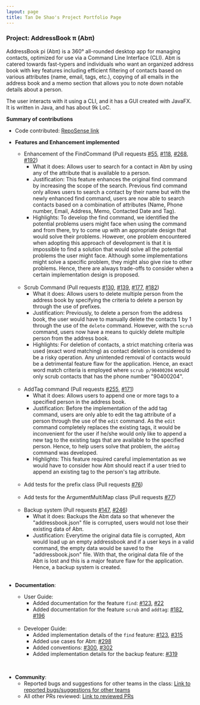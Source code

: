 ```yaml
---
layout: page
title: Tan De Shao's Project Portfolio Page
---
```


### Project: AddressBook π (Abπ)

AddressBook pi (Abπ) is a 360° all-rounded desktop app for managing contacts, optimized for use via a Command Line Interface (CLI). Abπ is catered towards fast-typers and individuals who want an organized address book with key features including efficient filtering of contacts based on various attributes (name, email, tags, etc.), copying of all emails in the address book and a memo section that allows you to note down notable details about a person.

The user interacts with it using a CLI, and it has a GUI created with JavaFX. It is written in Java, and has about 9k LoC.


**Summary of contributions**

* Code contributed: [RepoSense link](https://nus-cs2103-ay2122s2.github.io/tp-dashboard/?search=tandeshao&sort=groupTitle&sortWithin=title&timeframe=commit&mergegroup=&groupSelect=groupByRepos&breakdown=true&checkedFileTypes=docs~functional-code~test-code~other&since=2022-02-18)

* **Features and Enhancement implemented**
  * Enhancement of the FindCommand (Pull requests [\#55](https://github.com/AY2122S2-CS2103T-T17-4/tp/pull/55), [\#118](https://github.com/AY2122S2-CS2103T-T17-4/tp/pull/118), [\#268](https://github.com/AY2122S2-CS2103T-T17-4/tp/pull/268), [\#192](https://github.com/AY2122S2-CS2103T-T17-4/tp/pull/192))
    * What it does: Allows user to search for a contact in Abπ by using any of the attribute that is available to a person. 
    * Justification: This feature enhances the original find command by increasing the scope of the search. Previous find command only allows users to search a contact by their name but with the newly enhanced find command, users are now able to search contacts based on a combination of attributes (Name, Phone number, Email, Address, Memo, Contacted Date and Tag).     
    * Highlights: To develop the find command, we identified the potential problems users might face when using the command and from there, try to come up with an appropriate design that would solve their problems. However, one problem encountered when adopting this approach of development is that it is impossible to find a solution that would solve all the potential problems the user might face. Although some implementations might solve a specific problem, they might also give rise to other problems. Hence, there are always trade-offs to consider when a certain implementation design is proposed.
  
  <br>

  * Scrub Command (Pull requests [\#130](https://github.com/AY2122S2-CS2103T-T17-4/tp/pull/130), [\#139](https://github.com/AY2122S2-CS2103T-T17-4/tp/pull/139), [\#177](https://github.com/AY2122S2-CS2103T-T17-4/tp/pull/177), [\#182](https://github.com/AY2122S2-CS2103T-T17-4/tp/pull/182))
    * What it does: Allows users to delete multiple person from the address book by specifying the criteria to delete a person by through the use of prefixes.
    * Justification: Previously, to delete a person from the address book, the user would have to manually delete the contacts 1 by 1 through the use of the `delete` command. However, with the `scrub` command, users now have a means to quickly delete multiple person from the address book. 
    * Highlights: For deletion of contacts, a strict matching criteria was used (exact word matching) as contact deletion is considered to be a risky operation. Any unintended removal of contacts would be a detrimental feature flaw for the application. Hence, an exact word match criteria is employed where `scrub p/90400204` would only scrub contacts that has the phone number "90400204". 

  <br>
  
  * AddTag command (Pull requests [\#255](https://github.com/AY2122S2-CS2103T-T17-4/tp/pull/255), [\#171](https://github.com/AY2122S2-CS2103T-T17-4/tp/pull/171))
    * What it does: Allows users to append one or more tags to a specified person in the address book.
    * Justification: Before the implementation of the add tag command, users are only able to edit the tag attribute of a person through the use of the `edit` command. As the `edit` command completely replaces the existing tags, it would be inconvenient for the user if he/she would only like to append a new tag to the existing tags that are available to the specified person. Hence, to help users solve that problem, the `addtag` command was developed. 
    * Highlights: This feature required careful implementation as we would have to consider how Abπ should react if a user tried to append an existing tag to the person's tag attribute.
    
  <br>
  
  * Add tests for the prefix class (Pull requests [\#76](https://github.com/AY2122S2-CS2103T-T17-4/tp/pull/76))

  <br>
  
  * Add tests for the ArgumentMultiMap class (Pull requests [\#77](https://github.com/AY2122S2-CS2103T-T17-4/tp/pull/77))
    
  <br>

  * Backup system (Pull requests [\#147](https://github.com/AY2122S2-CS2103T-T17-4/tp/pull/147), [\#246](https://github.com/AY2122S2-CS2103T-T17-4/tp/pull/246))
    * What it does: Backups the Abπ data so that whenever the "addressbook.json" file is corrupted, users would not lose their existing data of Abπ.
    * Justification: Everytime the original data file is corrupted, Abπ would load up an empty addressbook and if a user keys in a valid command, the empty data would be saved to the "addressbook.json" file. With that, the original data file of the Abπ is lost and this is a major feature flaw for the application. Hence, a backup system is created.
    
  <br>
  
* **Documentation**: 
  * User Guide:
    * Added documentation for the feature `find`: [\#123](https://github.com/AY2122S2-CS2103T-T17-4/tp/pull/123), [\#22](https://github.com/AY2122S2-CS2103T-T17-4/tp/pull/22/files)
    * Added documentation for the feature `scrub` and `addtag`: [\#182](https://github.com/AY2122S2-CS2103T-T17-4/tp/pull/182), [\#196](https://github.com/AY2122S2-CS2103T-T17-4/tp/pull/196)

  <br>
  
  * Developer Guide:
    * Added implementation details of the `find` feature: [\#123](https://github.com/AY2122S2-CS2103T-T17-4/tp/pull/123), [\#315](https://github.com/AY2122S2-CS2103T-T17-4/tp/pull/315)
    * Added use cases for Abπ: [\#298](https://github.com/AY2122S2-CS2103T-T17-4/tp/pull/298)
    * Added conventions: [\#300](https://github.com/AY2122S2-CS2103T-T17-4/tp/pull/300), [\#302](https://github.com/AY2122S2-CS2103T-T17-4/tp/pull/302)
    * Added implementation details for the backup feature: [\#319](https://github.com/AY2122S2-CS2103T-T17-4/tp/pull/319)

<br>

* **Community**:
  * Reported bugs and suggestions for other teams in the class: [Link to reported bugs/suggestions for other teams](https://github.com/tandeshao/ped/issues)
  * All other PRs reviewed: [Link to reviewed PRs](https://github.com/AY2122S2-CS2103T-T17-4/tp/pulls?q=is%3Apr+reviewed-by%3Atandeshao+is%3Aclosed+sort%3Acomments-asc)
